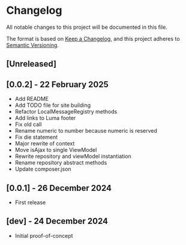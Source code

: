 # Changelog
All notable changes to this project will be documented in this file.

The format is based on [Keep a Changelog](https://keepachangelog.com/en/1.0.0/),
and this project adheres to [Semantic Versioning](https://semver.org/spec/v2.0.0.html).

## [Unreleased]

## [0.0.2] - 22 February 2025
- Add README
- Add TODO file for site building
- Refactor LocalMessageRegistry methods
- Add links to Luma footer
- Fix old call
- Rename numeric to number because numeric is reserved
- Fix die statement
- Major rewrite of context
- Move isAjax to single ViewModel
- Rewrite repository and viewModel instantiation
- Rename repository abstract methods
- Update composer.json

## [0.0.1] - 26 December 2024
- First release

## [dev] - 24 December 2024
- Initial proof-of-concept
